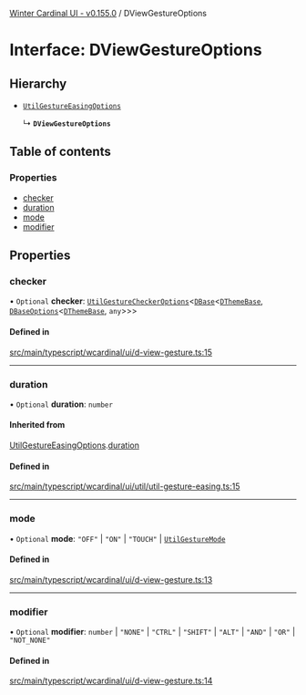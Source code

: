 [Winter Cardinal UI - v0.155.0](../index.md) / DViewGestureOptions

# Interface: DViewGestureOptions

## Hierarchy

- [`UtilGestureEasingOptions`](UtilGestureEasingOptions.md)

  ↳ **`DViewGestureOptions`**

## Table of contents

### Properties

- [checker](DViewGestureOptions.md#checker)
- [duration](DViewGestureOptions.md#duration)
- [mode](DViewGestureOptions.md#mode)
- [modifier](DViewGestureOptions.md#modifier)

## Properties

### checker

• `Optional` **checker**: [`UtilGestureCheckerOptions`](UtilGestureCheckerOptions.md)<[`DBase`](../classes/DBase.md)<[`DThemeBase`](DThemeBase.md), [`DBaseOptions`](DBaseOptions.md)<[`DThemeBase`](DThemeBase.md), `any`\>\>\>

#### Defined in

[src/main/typescript/wcardinal/ui/d-view-gesture.ts:15](https://github.com/winter-cardinal/winter-cardinal-ui/blob/v0.155.0/src/main/typescript/wcardinal/ui/d-view-gesture.ts#L15)

___

### duration

• `Optional` **duration**: `number`

#### Inherited from

[UtilGestureEasingOptions](UtilGestureEasingOptions.md).[duration](UtilGestureEasingOptions.md#duration)

#### Defined in

[src/main/typescript/wcardinal/ui/util/util-gesture-easing.ts:15](https://github.com/winter-cardinal/winter-cardinal-ui/blob/v0.155.0/src/main/typescript/wcardinal/ui/util/util-gesture-easing.ts#L15)

___

### mode

• `Optional` **mode**: ``"OFF"`` \| ``"ON"`` \| ``"TOUCH"`` \| [`UtilGestureMode`](../index.md#utilgesturemode)

#### Defined in

[src/main/typescript/wcardinal/ui/d-view-gesture.ts:13](https://github.com/winter-cardinal/winter-cardinal-ui/blob/v0.155.0/src/main/typescript/wcardinal/ui/d-view-gesture.ts#L13)

___

### modifier

• `Optional` **modifier**: `number` \| ``"NONE"`` \| ``"CTRL"`` \| ``"SHIFT"`` \| ``"ALT"`` \| ``"AND"`` \| ``"OR"`` \| ``"NOT_NONE"``

#### Defined in

[src/main/typescript/wcardinal/ui/d-view-gesture.ts:14](https://github.com/winter-cardinal/winter-cardinal-ui/blob/v0.155.0/src/main/typescript/wcardinal/ui/d-view-gesture.ts#L14)
